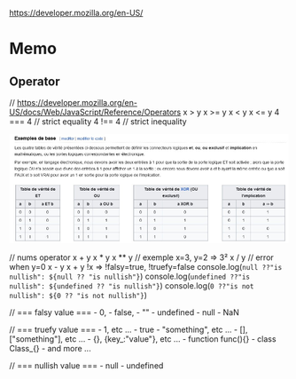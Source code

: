 https://developer.mozilla.org/en-US/




# Memo

## Operator
// https://developer.mozilla.org/en-US/docs/Web/JavaScript/Reference/Operators
x > y
x >= y
x < y 
x <= y
4 === 4 // strict equality
4 !== 4 // strict inequality

<img src="./Assets/boolean_table%20verite.jpg">

// nums operator
x + y
x * y
x ** y // exemple x=3, y=2 => 3²
x / y // error when y=0
x - y
x + y
!x => !falsy=true, !truefy=false 
console.log(`null ??"is nullish": ${null ?? "is nullish"}`)
console.log(`undefined ??"is nullish": ${undefined ?? "is nullish"}`)
console.log(`0 ??"is not nullish": ${0 ?? "is not nullish"}`)



// === falsy value ===
    - 0, 
    - false, 
    - ""
    - undefined
    - null
    - NaN

// === truefy value ===
    - 1, etc ... 
    - true 
    - "something", etc ...
    - \[\], \["something"\], etc ...
    - {}, {key_:"value"}, etc ...
    - function func(){}
    - class Class_{}
    - and more ...

// === nullish value ===
    - null
    - undefined
